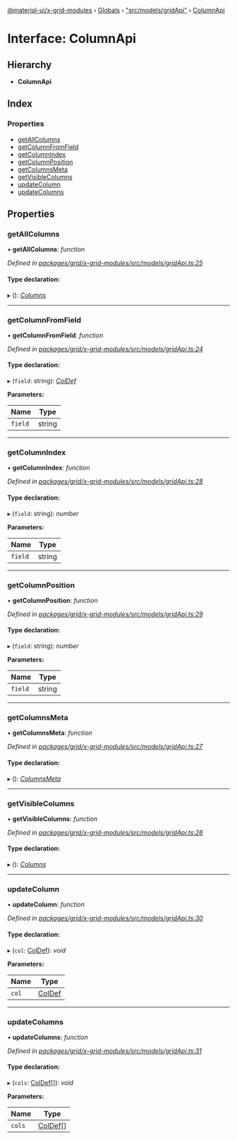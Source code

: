 [@material-ui/x-grid-modules](../README.md) › [Globals](../globals.md) › ["src/models/gridApi"](../modules/_src_models_gridapi_.md) › [ColumnApi](_src_models_gridapi_.columnapi.md)

# Interface: ColumnApi

## Hierarchy

* **ColumnApi**

## Index

### Properties

* [getAllColumns](_src_models_gridapi_.columnapi.md#getallcolumns)
* [getColumnFromField](_src_models_gridapi_.columnapi.md#getcolumnfromfield)
* [getColumnIndex](_src_models_gridapi_.columnapi.md#getcolumnindex)
* [getColumnPosition](_src_models_gridapi_.columnapi.md#getcolumnposition)
* [getColumnsMeta](_src_models_gridapi_.columnapi.md#getcolumnsmeta)
* [getVisibleColumns](_src_models_gridapi_.columnapi.md#getvisiblecolumns)
* [updateColumn](_src_models_gridapi_.columnapi.md#updatecolumn)
* [updateColumns](_src_models_gridapi_.columnapi.md#updatecolumns)

## Properties

###  getAllColumns

• **getAllColumns**: *function*

*Defined in [packages/grid/x-grid-modules/src/models/gridApi.ts:25](https://github.com/mui-org/material-ui-x/blob/02342a6/packages/grid/x-grid-modules/src/models/gridApi.ts#L25)*

#### Type declaration:

▸ (): *[Columns](../modules/_src_models_coldef_coldef_.md#columns)*

___

###  getColumnFromField

• **getColumnFromField**: *function*

*Defined in [packages/grid/x-grid-modules/src/models/gridApi.ts:24](https://github.com/mui-org/material-ui-x/blob/02342a6/packages/grid/x-grid-modules/src/models/gridApi.ts#L24)*

#### Type declaration:

▸ (`field`: string): *[ColDef](_src_models_coldef_coldef_.coldef.md)*

**Parameters:**

Name | Type |
------ | ------ |
`field` | string |

___

###  getColumnIndex

• **getColumnIndex**: *function*

*Defined in [packages/grid/x-grid-modules/src/models/gridApi.ts:28](https://github.com/mui-org/material-ui-x/blob/02342a6/packages/grid/x-grid-modules/src/models/gridApi.ts#L28)*

#### Type declaration:

▸ (`field`: string): *number*

**Parameters:**

Name | Type |
------ | ------ |
`field` | string |

___

###  getColumnPosition

• **getColumnPosition**: *function*

*Defined in [packages/grid/x-grid-modules/src/models/gridApi.ts:29](https://github.com/mui-org/material-ui-x/blob/02342a6/packages/grid/x-grid-modules/src/models/gridApi.ts#L29)*

#### Type declaration:

▸ (`field`: string): *number*

**Parameters:**

Name | Type |
------ | ------ |
`field` | string |

___

###  getColumnsMeta

• **getColumnsMeta**: *function*

*Defined in [packages/grid/x-grid-modules/src/models/gridApi.ts:27](https://github.com/mui-org/material-ui-x/blob/02342a6/packages/grid/x-grid-modules/src/models/gridApi.ts#L27)*

#### Type declaration:

▸ (): *[ColumnsMeta](_src_models_coldef_coldef_.columnsmeta.md)*

___

###  getVisibleColumns

• **getVisibleColumns**: *function*

*Defined in [packages/grid/x-grid-modules/src/models/gridApi.ts:26](https://github.com/mui-org/material-ui-x/blob/02342a6/packages/grid/x-grid-modules/src/models/gridApi.ts#L26)*

#### Type declaration:

▸ (): *[Columns](../modules/_src_models_coldef_coldef_.md#columns)*

___

###  updateColumn

• **updateColumn**: *function*

*Defined in [packages/grid/x-grid-modules/src/models/gridApi.ts:30](https://github.com/mui-org/material-ui-x/blob/02342a6/packages/grid/x-grid-modules/src/models/gridApi.ts#L30)*

#### Type declaration:

▸ (`col`: [ColDef](_src_models_coldef_coldef_.coldef.md)): *void*

**Parameters:**

Name | Type |
------ | ------ |
`col` | [ColDef](_src_models_coldef_coldef_.coldef.md) |

___

###  updateColumns

• **updateColumns**: *function*

*Defined in [packages/grid/x-grid-modules/src/models/gridApi.ts:31](https://github.com/mui-org/material-ui-x/blob/02342a6/packages/grid/x-grid-modules/src/models/gridApi.ts#L31)*

#### Type declaration:

▸ (`cols`: [ColDef](_src_models_coldef_coldef_.coldef.md)[]): *void*

**Parameters:**

Name | Type |
------ | ------ |
`cols` | [ColDef](_src_models_coldef_coldef_.coldef.md)[] |
